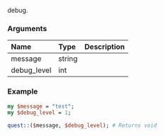 debug.
### Arguments
**Name**|**Type**|**Description**
:---|:---|:---
message|string|
debug_level|int|

### Example

```perl
my $message = "test";
my $debug_level = 1;

quest::($message, $debug_level); # Returns void
```